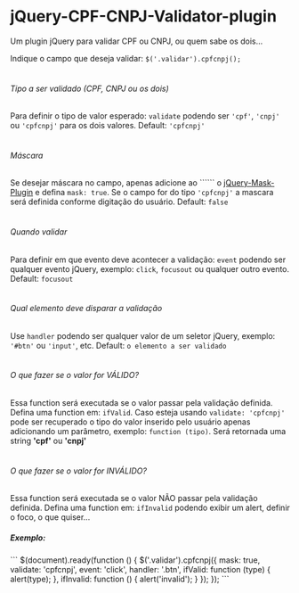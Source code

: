 jQuery-CPF-CNPJ-Validator-plugin
================================

Um plugin jQuery para validar CPF ou CNPJ, ou quem sabe os dois...

<span>Indique o campo que deseja validar:</span>
<code>$('.validar').cpfcnpj();</code>
<br/><br/>
<h6>Tipo a ser validado (CPF, CNPJ ou os dois)</h6>
Para definir o tipo de valor esperado: <code>validate</code> podendo ser <code>'cpf'</code>, <code>'cnpj'</code> ou <code>'cpfcnpj'</code> para os dois valores. Default: <code>'cpfcnpj'</code>
<br/><br/>
<h6>Máscara</h6>
Se desejar máscara no campo, apenas adicione ao ```<head>``` o <a href="http://igorescobar.github.io/jQuery-Mask-Plugin/">jQuery-Mask-Plugin</a> e defina <code>mask: true</code>. Se o campo for do tipo <code>'cpfcnpj'</code> a mascara será definida conforme digitação do usuário. Default: <code>false</code>
<br/><br/>
<h6>Quando validar</h6>
Para definir em que evento deve acontecer a validação: <code>event</code> podendo ser qualquer evento jQuery, exemplo: <code>click</code>, <code>focusout</code> ou qualquer outro evento. Default: <code>focusout</code>
<br/><br/>
<h6>Qual elemento deve disparar a validação</h6>
Use <code>handler</code> podendo ser qualquer valor de um seletor jQuery, exemplo: <code>'#btn'</code> ou <code>'input'</code>, etc. Default: <code>o elemento a ser validado</code>
<br/><br/>
<h6>O que fazer se o valor for VÁLIDO?</h6>
Essa function será executada se o valor passar pela validação definida.
Defina uma function em:
<code>ifValid</code>. Caso esteja usando <code>validate: 'cpfcnpj'</code> pode ser recuperado o tipo do valor inserido pelo usuário apenas adicionando um parâmetro, exemplo: <code>function (tipo)</code>. Será retornada uma string <b>'cpf'</b> ou <b>'cnpj'</b>
<br/><br/>
<h6>O que fazer se o valor for INVÁLIDO?</h6>
Essa function será executada se o valor NÃO passar pela validação definida.
Defina uma function em:
<code>ifInvalid</code> podendo exibir um alert, definir o foco, o que quiser...
<br/>
<h5>Exemplo:</h5>
```
$(document).ready(function () {
	$('.validar').cpfcnpj({
		mask: true,
		validate: 'cpfcnpj',
		event: 'click',
		handler: '.btn',
		ifValid: function (type) { alert(type); },
		ifInvalid: function () { alert('invalid'); }
	});
});
```
